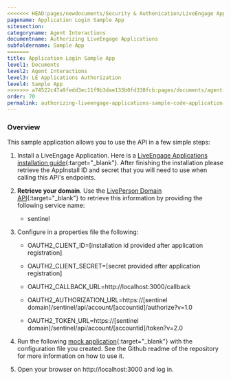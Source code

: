 ```yaml
---
<<<<<<< HEAD:pages/newdocuments/Security & Authenication/LiveEngage Applications/LE Applications Authorization/sample/application-login-sample-app.md
pagename: Application Login Sample App
sitesection:
categoryname: Agent Interactions
documentname: Authorizing LiveEngage Applications
subfoldername: Sample App
=======
title: Application Login Sample App
level1: Documents
level2: Agent Interactions
level3: LE Applications Authorization
level4: Sample App
>>>>>>> a74522c47a9fedd3ec11f9b3dae133b0fd338fcb:pages/documents/agent-interactions/le applications authorization/sample/application-login-sample-app.md
order: 70
permalink: authorizing-liveengage-applications-sample-code-application-login-sample-app.html
---
```


### Overview

This sample application allows you to use the API in a few simple steps:

1. Install a LiveEngage Application. Here is a [LiveEngage Applications installation guide](guides-retry-policy.html){:target="_blank"}. After finishing the installation please retrieve the AppInstall ID and secret that you will need to use when calling this API's endpoints.

2. **Retrieve your domain**. Use the [LivePerson Domain API](agent-domain-domain-api.html){:target="_blank"} to retrieve this information by providing the following service name:

	* sentinel

3. Configure in a properties file the following:

	* OAUTH2_CLIENT_ID=[installation id provided after application registration]

	* OAUTH2_CLIENT_SECRET=[secret provided after application registration]

	* OAUTH2_CALLBACK_URL=http://localhost:3000/callback

	* OAUTH2_AUTHORIZATION_URL=https://[sentinel domain]/sentinel/api/account/[accountid]/authorize?v=1.0

	* OAUTH2_TOKEN_URL=https://[sentinel domain]/sentinel/api/account/[accountid]/token?v=2.0

4. Run the following [mock application](https://github.com/LivePersonInc/sample-app-authorization){:target="_blank"} with the configuration file you created. See the Github readme of the repository for more information on how to use it.

5. Open your browser on http://localhost:3000 and log in.
